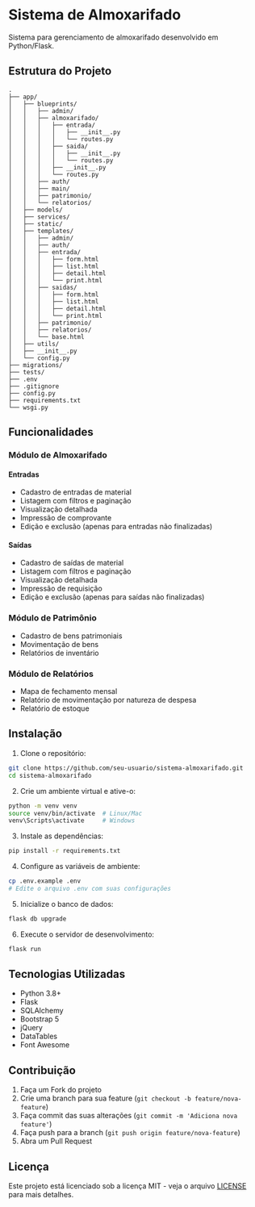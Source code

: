 # Sistema de Almoxarifado

Sistema para gerenciamento de almoxarifado desenvolvido em Python/Flask.

## Estrutura do Projeto

```
.
├── app/
│   ├── blueprints/
│   │   ├── admin/
│   │   ├── almoxarifado/
│   │   │   ├── entrada/
│   │   │   │   ├── __init__.py
│   │   │   │   └── routes.py
│   │   │   ├── saida/
│   │   │   │   ├── __init__.py
│   │   │   │   └── routes.py
│   │   │   ├── __init__.py
│   │   │   └── routes.py
│   │   ├── auth/
│   │   ├── main/
│   │   ├── patrimonio/
│   │   └── relatorios/
│   ├── models/
│   ├── services/
│   ├── static/
│   ├── templates/
│   │   ├── admin/
│   │   ├── auth/
│   │   ├── entrada/
│   │   │   ├── form.html
│   │   │   ├── list.html
│   │   │   ├── detail.html
│   │   │   └── print.html
│   │   ├── saidas/
│   │   │   ├── form.html
│   │   │   ├── list.html
│   │   │   ├── detail.html
│   │   │   └── print.html
│   │   ├── patrimonio/
│   │   ├── relatorios/
│   │   └── base.html
│   ├── utils/
│   ├── __init__.py
│   └── config.py
├── migrations/
├── tests/
├── .env
├── .gitignore
├── config.py
├── requirements.txt
└── wsgi.py
```

## Funcionalidades

### Módulo de Almoxarifado

#### Entradas
- Cadastro de entradas de material
- Listagem com filtros e paginação
- Visualização detalhada
- Impressão de comprovante
- Edição e exclusão (apenas para entradas não finalizadas)

#### Saídas
- Cadastro de saídas de material
- Listagem com filtros e paginação
- Visualização detalhada
- Impressão de requisição
- Edição e exclusão (apenas para saídas não finalizadas)

### Módulo de Patrimônio
- Cadastro de bens patrimoniais
- Movimentação de bens
- Relatórios de inventário

### Módulo de Relatórios
- Mapa de fechamento mensal
- Relatório de movimentação por natureza de despesa
- Relatório de estoque

## Instalação

1. Clone o repositório:
```bash
git clone https://github.com/seu-usuario/sistema-almoxarifado.git
cd sistema-almoxarifado
```

2. Crie um ambiente virtual e ative-o:
```bash
python -m venv venv
source venv/bin/activate  # Linux/Mac
venv\Scripts\activate     # Windows
```

3. Instale as dependências:
```bash
pip install -r requirements.txt
```

4. Configure as variáveis de ambiente:
```bash
cp .env.example .env
# Edite o arquivo .env com suas configurações
```

5. Inicialize o banco de dados:
```bash
flask db upgrade
```

6. Execute o servidor de desenvolvimento:
```bash
flask run
```

## Tecnologias Utilizadas

- Python 3.8+
- Flask
- SQLAlchemy
- Bootstrap 5
- jQuery
- DataTables
- Font Awesome

## Contribuição

1. Faça um Fork do projeto
2. Crie uma branch para sua feature (`git checkout -b feature/nova-feature`)
3. Faça commit das suas alterações (`git commit -m 'Adiciona nova feature'`)
4. Faça push para a branch (`git push origin feature/nova-feature`)
5. Abra um Pull Request

## Licença

Este projeto está licenciado sob a licença MIT - veja o arquivo [LICENSE](LICENSE) para mais detalhes. 